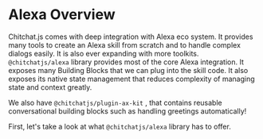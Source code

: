 # Alexa Overview

Chitchat.js comes with deep integration with Alexa eco system. It provides many tools to create an Alexa skill from scratch and to handle complex dialogs easily. It is also ever expanding with more toolkits. `@chitchatjs/alexa` library provides most of the core Alexa integration. It exposes many Building Blocks that we can plug into the skill code. It also exposes its native state management that reduces complexity of managing state and context greatly.

We also have `@chitchatjs/plugin-ax-kit` <Badge text="coming soon" /><Badge text="0.3.0+" type="error" />, that contains reusable conversational building blocks such as handling greetings automatically!

First, let's take a look at what `@chitchatjs/alexa` library has to offer.
